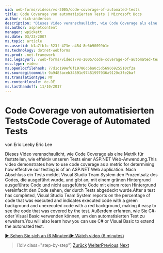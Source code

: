 ```yaml
---
uid: web-forms/videos/vs-2005/code-coverage-of-automated-tests
title: Code Coverage von automatisierten Tests | Microsoft Docs
author: rick-anderson
description: "Dieses Video veranschaulicht, wie Code Coverage als eine Metrik für feststellen, wie effektiv unseren Tests einer ASP.NET Web-Anwendung. Nachdem Sie ein Test com hat..."
ms.author: aspnetcontent
manager: wpickett
ms.date: 03/23/2007
ms.topic: article
ms.assetid: b1a7fbfc-523f-473e-a454-8e6b90099b1e
ms.technology: dotnet-webforms
ms.prod: .net-framework
msc.legacyurl: /web-forms/videos/vs-2005/code-coverage-of-automated-tests
msc.type: video
ms.openlocfilehash: 77d1c199ef6f19786c6ba0c5d56966925510cf2a
ms.sourcegitcommit: 9a9483aceb34591c97451997036a9120c3fe2baf
ms.translationtype: MT
ms.contentlocale: de-DE
ms.lasthandoff: 11/10/2017
---
```

<a name="code-coverage-of-automated-tests"></a><span data-ttu-id="31086-104">Code Coverage von automatisierten Tests</span><span class="sxs-lookup"><span data-stu-id="31086-104">Code Coverage of Automated Tests</span></span>
====================
<span data-ttu-id="31086-105">von Eric Lee</span><span class="sxs-lookup"><span data-stu-id="31086-105">by Eric Lee</span></span>

<span data-ttu-id="31086-106">Dieses Video veranschaulicht, wie Code Coverage als eine Metrik für feststellen, wie effektiv unseren Tests einer ASP.NET Web-Anwendung.</span><span class="sxs-lookup"><span data-stu-id="31086-106">This video demonstrates how to use code coverage as a metric for determining how effective our testing is of an ASP.NET Web application.</span></span> <span data-ttu-id="31086-107">Nach Abschluss ein Tests meldet Visual Studio Team System den Prozentsatz des Codes, die ausgeführt wurde, und gibt an, mit einem grünen Hintergrund ausgeführte Code und nicht ausgeführte Code mit einem roten Hintergrund vereinfacht den Code sehen, der durch Tests abgedeckt wurde.</span><span class="sxs-lookup"><span data-stu-id="31086-107">After a test has completed, Visual Studio Team System reports on the percentage of code that was executed and indicates executed code with a green background and unexecuted code with a red background, making it easy to see the code that was covered by the test.</span></span> <span data-ttu-id="31086-108">Außerdem erfahren, wie Sie C#- oder Visual Basic verwenden können, um den automatisierten Test zu erweitern.</span><span class="sxs-lookup"><span data-stu-id="31086-108">You will also learn how you can use C# or Visual Basic to extend the automated test.</span></span>

[<span data-ttu-id="31086-109">&#9654; Sehen Sie sich an (6 Minuten)</span><span class="sxs-lookup"><span data-stu-id="31086-109">&#9654; Watch video (6 minutes)</span></span>](https://channel9.msdn.com/Blogs/ASP-NET-Site-Videos/code-coverage-of-automated-tests)

>[!div class="step-by-step"]
<span data-ttu-id="31086-110">[Zurück](measuring-the-business-value-of-ajax.md)
[Weiter](custom-extraction-rules-and-coded-web-tests.md)</span><span class="sxs-lookup"><span data-stu-id="31086-110">[Previous](measuring-the-business-value-of-ajax.md)
[Next](custom-extraction-rules-and-coded-web-tests.md)</span></span>
